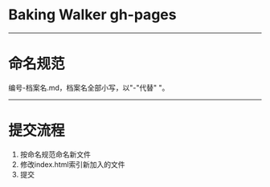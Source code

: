 # Baking Walker gh-pages
- - -
# 命名规范
编号-档案名.md，档案名全部小写，以"-"代替" "。
- - -
# 提交流程
1. 按命名规范命名新文件
2. 修改index.html索引新加入的文件
3. 提交